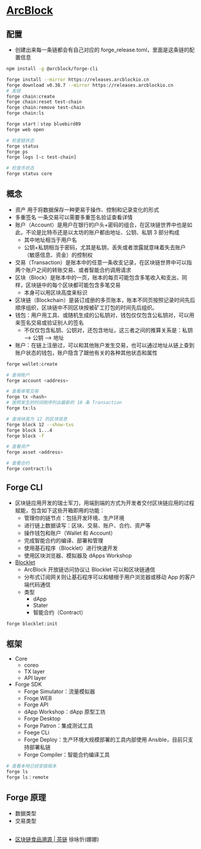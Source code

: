 # [ArcBlock](https://www.arcblock.io/)

## 配置

* 创建出来每一条链都会有自己对应的 forge_release.toml，里面是这条链的配置信息

```sh
npm install -g @arcblock/forge-cli

forge install --mirror https://releases.arcblockio.cn
forge download v0.38.7 --mirror https://releases.arcblockio.cn
# 发链
forge chain:create
forge chain:reset test-chain
forge chain:remove test-chain
forge chain:ls

forge start｜stop bluebird89
forge web open

# 检查链状态
forge status
forge ps
forge logs [-c test-chain]

# 检查币状态
forge status core
```

## 概念

* 资产 用于将数据保存一种更易于操作、控制和记录变化的形式
* 多重签名 一条交易可以需要多重签名验证查看详情
* 账户（Account）是用户在银行的户头+密码的组合，在区块链世界中也是如此，不论是比特币还是以太坊的账户都由地址、公钥、私钥 3 部分构成
  - 其中地址相当于用户名
  - 公钥+私钥相当于密码，尤其是私钥，丢失或者泄露就意味着失去账户（敏感信息、资金）的控制权
* 交易（Transaction）是账本中的任意一条收支记录，在区块链世界中可以指两个账户之间的转账交易、或者智能合约调用请求
* 区块（Block）是账本中的一页，账本的每页可能包含多笔收入和支出，同样，区块链中的每个区块都可能包含多笔交易
  - 本身可以用区块高度来标识
* 区块链（Blockchain）是装订成册的多页账本，账本不同页按照记录时间先后顺序组织，区块链中不同区块按被矿工打包的时间先后组织。
* 钱包：用户用工具、或随机生成的公私钥对，钱包仅仅包含公私钥对，可以用来签名交易或验证别人的签名
  - 不仅仅包含私钥、公钥对，还包含地址，这三者之间的推算关系是：私钥 --> 公钥 --> 地址
* 账户：在链上注册过，可以和其他账户发生交易，也可以通过地址从链上查到账户状态的钱包，账户隐含了跟他有关的各种其他状态和属性

```sh
forge wallet:create

# 查询账户
forge account <address>

# 查看单笔交易
forge tx <hash>
# 按照发生的时间倒序列出最新的 10 条 Transaction
forge tx:ls

# 查询块高为 12 的区块信息
forge block 12 --show-txs
forge block 1...4
forge block -f

# 查看资产
forge asset <address>

# 查看合约
forge contract:ls
```

## Forge CLI

* 区块链应用开发的瑞士军刀，用端到端的方式为开发者交付区块链应用的过程赋能，包含如下这些开箱即用的功能：
  - 管理你的链节点：包括开发环境、生产环境
  - 进行链上数据读写：区块、交易、账户、合约、资产等
  - 操作钱包和账户（Wallet 和 Account）
  - 完成智能合约的编译、部署和管理
  - 使用基石程序（Blocklet）进行快速开发
  - 使用区块浏览器、模拟器及 dApps Workshop
* [Blocklet](https://github.com/ArcBlock/blocklets)
  - ArcBlock 开放链访问协议让 Blocklet 可以和区块链通信
  - 分布式订阅网关则让基石程序可以和植根于用户浏览器或移动 App 的客户端代码通信
  - 类型
    + dApp
    + Stater
    + 智能合约（Contract）

```sh
forge blocklet:init

```

## 框架

* Core
  - coreo
  - TX layer
  - API layer
* Forge SDK
  - Forge Simulator：流量模拟器
  - Froge WEB
  - Forge API
  - dApp Workshop：dApp 原型工坊
  - Forge Desktop
  - Forge Patron：集成测试工具
  - Foege CLi
  - Forge Deploy：生产环境大规模部署的工具内部使用 Ansible，目前只支持部署私链
  - Forge Compiler：智能合约编译工具

```sh
# 查看本地已经安装版本
forge ls
forge ls：remote
```

## Forge 原理

* 数据类型
* 交易类型

##

* [区块链食品溯源 | 茶链](https://www.youtube.com/watch?v=rWH0WWYVUIs) 徐咏忻(娜娜)
